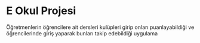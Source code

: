 # E Okul Projesi
 Öğretmenlerin öğrencilere ait dersleri kulüpleri girip onları puanlayabildiği ve öğrencilerinde giriş yaparak bunları takip edebildiği uygulama
